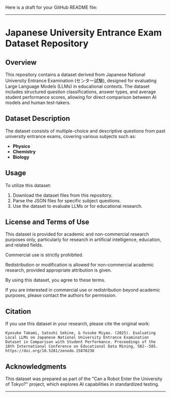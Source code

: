Here is a draft for your GitHub README file:

---

# Japanese University Entrance Exam Dataset Repository

## Overview

This repository contains a dataset derived from Japanese National University Entrance Examination (センター試験), designed for evaluating Large Language Models (LLMs) in educational contexts. The dataset includes structured question classifications, answer types, and average student performance scores, allowing for direct comparison between AI models and human test-takers.

## Dataset Description

The dataset consists of multiple-choice and descriptive questions from past university entrance exams, covering various subjects such as:

- **Physics**
- **Chemistry**
- **Biology**


## Usage

To utilize this dataset:

1. Download the dataset files from this repository.
2. Parse the JSON files for specific subject questions.
3. Use the dataset to evaluate LLMs or for educational research.


## License and Terms of Use
This dataset is provided for academic and non-commercial research purposes only, particularly for research in artificial intelligence, education, and related fields.

Commercial use is strictly prohibited.

Redistribution or modification is allowed for non-commercial academic research, provided appropriate attribution is given.

By using this dataset, you agree to these terms.

If you are interested in commercial use or redistribution beyond academic purposes, please contact the authors for permission.


## Citation

If you use this dataset in your research, please cite the original work:

```
Kyosuke Takami, Satoshi Sekine, & Yusuke Miyao. (2025). Evaluating Local LLMs on Japanese National University Entrance Examination Dataset in Comparison with Student Performance. Proceedings of the 18th International Conference on Educational Data Mining, 582--585. https://doi.org/10.5281/zenodo.15870238
```

## Acknowledgments

This dataset was prepared as part of the "Can a Robot Enter the University of Tokyo?" project, which explores AI capabilities in standardized testing.

---
